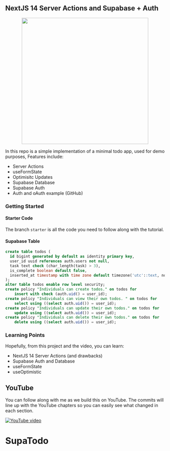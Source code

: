 ## NextJS 14 Server Actions and Supabase + Auth

<p align="center">
 <img src="https://imgur.com/7Rayrls.png" width="400">
</p>

In this repo is a simple implementation of a minimal todo app, used for demo purposes, Features include:

- Server Actions
- useFormState
- Optimisitc Updates
- Supabase Database
- Supabase Auth
- Auth and oAuth example (GitHub)

### Getting Started

#### Starter Code

The branch `starter` is all the code you need to follow along with the tutorial.

#### Supabase Table

```sql
create table todos (
  id bigint generated by default as identity primary key,
  user_id uuid references auth.users not null,
  task text check (char_length(task) > 3),
  is_complete boolean default false,
  inserted_at timestamp with time zone default timezone('utc'::text, now()) not null
);
alter table todos enable row level security;
create policy "Individuals can create todos." on todos for
    insert with check (auth.uid() = user_id);
create policy "Individuals can view their own todos. " on todos for
    select using ((select auth.uid()) = user_id);
create policy "Individuals can update their own todos." on todos for
    update using ((select auth.uid()) = user_id);
create policy "Individuals can delete their own todos." on todos for
    delete using ((select auth.uid()) = user_id);
```

### Learning Points

Hopefully, from this project and the video, you can learn:

- NextJS 14 Server Actions (and drawbacks)
- Supabase Auth and Database
- useFormState
- useOptimistic

## YouTube

You can follow along with me as we build this on YouTube. The commits will line up with the YouTube chapters so you can easily see what changed in each section.

[![YouTube video](https://img.youtube.com/vi/A6-56miVA_0/0.jpg)](<[https://www.youtube.com/watch?v=A6-56miVA_0](https://youtu.be/A6-56miVA_0)>)
# SupaTodo
